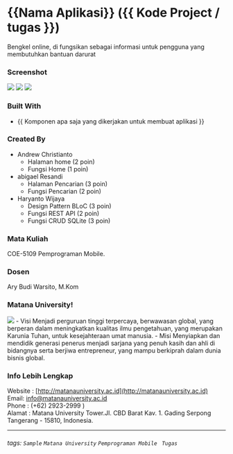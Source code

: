 # {{Nama Aplikasi}} ({{ Kode Project / tugas }})
Bengkel online, di fungsikan sebagai informasi untuk pengguna yang membutuhkan bantuan darurat 
### Screenshot
<img src="C:\latihanDART\BengkelOnline\LayoutSS\home" />
<img src="C:\latihanDART\BengkelOnline\LayoutSS\10623" />
<img src="C:\latihanDART\BengkelOnline\LayoutSS\IMG_1080" />



### Built With
- {{ Komponen apa saja yang dikerjakan untuk membuat aplikasi }}

### Created By
- Andrew Christianto
    - Halaman home (2 poin)
    - Fungsi Home (1 poin)
- abigael Resandi
    - Halaman Pencarian (3 poin)
    - Fungsi Pencarian (2 poin)
- Haryanto Wijaya
    - Design Pattern BLoC (3 poin)
    - Fungsi REST API (2 poin)
    - Fungsi CRUD SQLite (3 poin)

### Mata Kuliah 
COE-5109 Pemprograman Mobile. 
### Dosen
Ary Budi Warsito, M.Kom
### Matana University!
<img src="http://matanauniversity.ac.id/website_lama/images/footer/Logo_mu_foot.png" />
- Visi 
Menjadi perguruan tinggi terpercaya, berwawasan global, yang berperan dalam meningkatkan kualitas ilmu pengetahuan, yang merupakan Karunia Tuhan, untuk kesejahteraan umat manusia.
- Misi 
Menyiapkan dan mendidik generasi penerus menjadi sarjana yang penuh kasih dan ahli di bidangnya serta berjiwa entrepreneur, yang mampu berkiprah dalam dunia bisnis global.

### Info Lebih Lengkap
Website : [http://matanauniversity.ac.id](http://matanauniversity.ac.id)  
Email: [info@matanauniversity.ac.id](mailto:info@matanauniversity.ac.id)  
Phone : (+62) 2923-2999 )  
Alamat : Matana University Tower.Jl. CBD Barat Kav. 1. Gading Serpong Tangerang - 15810, Indonesia.

---

###### tags: `Sample` `Matana University` `Pemprograman Mobile ` `Tugas` 
